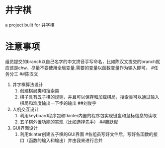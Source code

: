 # 井字棋
a project bulit for 井字棋
# 注意事项
组员提交的branch以自己名字的中文拼音手写命名，比如陈汉文提交的branch就应该是chw，尽量不要使用全局变量.需要的变量以函数变量作为输入即可。
#任务分工
##陈汉文
1. 井字棋算法设计
   1. 创建棋局类和搜索类
   2. 棋子具有五子棋的规则，并且可以保存和加载棋局，搜索类可以通过输入
   棋局和难度输出一下步的输出
##刘俊宇
1. 人机交互设计
   1. 利用keyboard程序包和tkinter内置的程序包实现键盘和鼠标信息的读取
   2. 五子棋外置功能的实现（比如选择先手）
##滕跃俊
1. GUI界面设计
   1. 利用tkinter创建五子棋的GUI界面
#各组员写好文件后，写好各函数的接口（函数的输入和输出）并由我来进行合并
